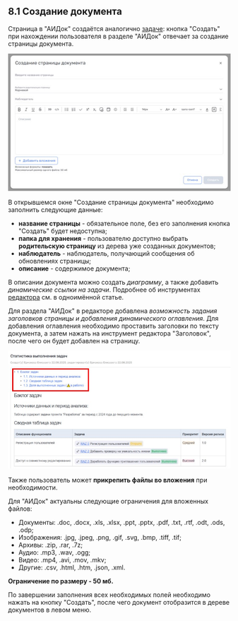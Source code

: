 ## 8.1 Создание документа

Страница в "АИДок" создаётся аналогично [задаче](../6_task/6_task.md): кнопка "Создать" при нахождении пользователя в разделе "АИДок" отвечает за создание страницы документа.

![создание_документа](/imgs/aidoc_create.jpg)

В открывшемся окне "Создание страницы документа" необходимо заполнить следующие данные:

- **название страницы** - обязательное поле, без его заполнения кнопка "Создать" будет недоступна;
- **папка для хранения** - пользователю доступно выбрать **родительскую страницу** из дерева уже созданных документов;
- **наблюдатель** - наблюдатель, получающий сообщения об обновлениях страницы;
- **описание** - содержимое документа;

В описании документа можно создать *диаграмму*, а также добавить *динамические ссылки на задачи*. Подробнее об инструментах [редактора](../10_general_operations/10.4_editor.md) см. в одноимённой статье. 

Для раздела "АИДок" в редакторе добавлена *возможность задания заголовков страницы и добавления динамического оглавления*. Для добавления оглавления необходимо проставить заголовки по тексту документа, а затем нажать на инструмент редактора "Заголовок", после чего он будет добавлен на страницу.

![headers_&_contents](/imgs/headers_&_contents.jpg)

Также пользователь может **прикрепить файлы во вложения** при необходимости. 

Для "АИДок" актуальны следующие ограничения для вложенных файлов:

- Документы: .doc, .docx, .xls, .xlsx, .ppt, .pptx, .pdf, .txt, .rtf, .odt, .ods, .odp;
- Изображения: .jpg, .jpeg, .png, .gif, .svg, .bmp, .tiff, .tif;
- Архивы: .zip, .rar, .7z;
- Аудио: .mp3, .wav, .ogg;
- Видео: .mp4, .avi, .mov, .mkv;
- Другие: .csv, .html, .htm, .json, .xml.

**Ограничение по размеру - 50 мб.**

По завершении заполнения всех необходимых полей необходимо нажать на кнопку "Создать", после чего документ отобразится в дереве документов в левом меню. 

